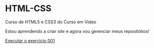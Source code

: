 # HTML-CSS
Curso de HTML5 e CSS3 do Curso em Video
 
 Estou aprendendo a criar site e agora vou gerenciar meus repositótios!

<a href="https://eliascarvalhoo.github.io/HTML-CSS/Exercicios/ex001/index.html"> Executar o exercício 001 